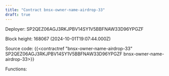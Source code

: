 ```yaml
---
title: "Contract bnsx-owner-name-airdrop-33"
draft: true
---
```

Deployer: SP2QEZ06AGJ3RKJPBV14SY1V5BBFNAW33D96YPGZF


 



Block height: 168067 (2024-10-01T19:07:44.000Z)

Source code: {{<contractref "bnsx-owner-name-airdrop-33" SP2QEZ06AGJ3RKJPBV14SY1V5BBFNAW33D96YPGZF bnsx-owner-name-airdrop-33>}}

Functions:



